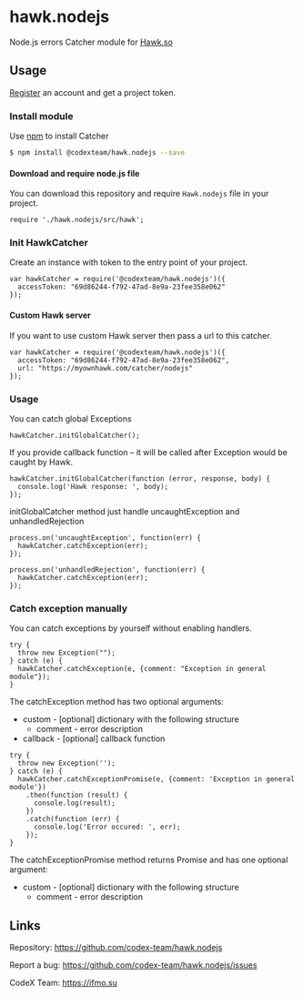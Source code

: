 # hawk.nodejs

Node.js errors Catcher module for [Hawk.so](https://hawk.so)

## Usage

[Register](https://hawk.so/join) an account and get a project token.

### Install module

Use [npm](https://www.npmjs.com) to install Catcher

```bash
$ npm install @codexteam/hawk.nodejs --save
```

#### Download and require node.js file

You can download this repository and require `Hawk.nodejs` file in your project.

```nodejs
require './hawk.nodejs/src/hawk';
```

### Init HawkCatcher

Create an instance with token to the entry point of your project.

```nodejs
var hawkCatcher = require('@codexteam/hawk.nodejs')({
  accessToken: "69d86244-f792-47ad-8e9a-23fee358e062"
});
```

#### Custom Hawk server

If you want to use custom Hawk server then pass a url to this catcher.

```nodejs
var hawkCatcher = require('@codexteam/hawk.nodejs')({
  accessToken: "69d86244-f792-47ad-8e9a-23fee358e062",
  url: "https://myownhawk.com/catcher/nodejs"
});
```

### Usage

You can catch global Exceptions
```nodejs
hawkCatcher.initGlobalCatcher();
```

If you provide callback function – it will be called after Exception would be caught by Hawk.
```nodejs
hawkCatcher.initGlobalCatcher(function (error, response, body) {
  console.log('Hawk response: ', body);
});
```

initGlobalCatcher method just handle uncaughtException and unhandledRejection
```nodejs
process.on('uncaughtException', function(err) {
  hawkCatcher.catchException(err);
});

process.on('unhandledRejection', function(err) {
  hawkCatcher.catchException(err);
});
```

### Catch exception manually

You can catch exceptions by yourself without enabling handlers.

```nodejs
try {
  throw new Exception("");
} catch (e) {
  hawkCatcher.catchException(e, {comment: "Exception in general module"});
}
```

The catchException method has two optional arguments:
* custom - [optional] dictionary with the following structure
  * comment - error description
* callback - [optional] callback function

```nodejs
try {
  throw new Exception('');
} catch (e) {
  hawkCatcher.catchExceptionPromise(e, {comment: 'Exception in general module'})
    .then(function (result) {
      console.log(result);
    })
    .catch(function (err) {
      console.log('Error occured: ', err);
    });
}
```

The catchExceptionPromise method returns Promise and has one optional argument:
* custom - [optional] dictionary with the following structure
  * comment - error description

## Links

Repository: https://github.com/codex-team/hawk.nodejs

Report a bug: https://github.com/codex-team/hawk.nodejs/issues

CodeX Team: https://ifmo.su